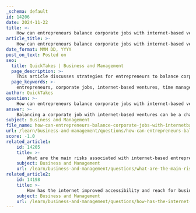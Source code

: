 ```yaml
---
_schema: default
id: 14206
date: 2024-11-22
title: >-
    How can entrepreneurs balance corporate jobs with internet-based ventures?
article_title: >-
    How can entrepreneurs balance corporate jobs with internet-based ventures?
date_format: MMM DD, YYYY
post_on_text: Posted on
seo:
  title: QuickTakes | Business and Management
  page_description: >-
    This article discusses strategies for entrepreneurs to balance corporate jobs with internet-based ventures, emphasizing time management, setting boundaries, leveraging remote work, utilizing technology, networking, and legal considerations.
  page_keywords: >-
    entrepreneurs, corporate jobs, internet-based ventures, time management, prioritization, boundaries, remote work, technology tools, networking, legal considerations, gradual transition, passion, purpose
author: QuickTakes
question: >-
    How can entrepreneurs balance corporate jobs with internet-based ventures?
answer: >-
    Balancing a corporate job with internet-based ventures can be a challenging yet rewarding endeavor for entrepreneurs. Here are several strategies and considerations that can help individuals successfully navigate this dual commitment:\n\n1. **Time Management and Prioritization**: Effective time management is crucial. Entrepreneurs should identify pockets of time in their schedules—such as evenings, weekends, or lunch breaks—to dedicate to their side ventures. Prioritizing tasks that yield the greatest results can help maximize productivity. This involves eliminating distractions and focusing on high-impact activities.\n\n2. **Setting Clear Boundaries**: It’s important to establish clear boundaries between corporate responsibilities and entrepreneurial activities. This can help prevent conflicts of interest and ensure that both roles receive the attention they deserve. Communicating these boundaries to colleagues and supervisors can also foster understanding and support.\n\n3. **Leveraging Remote Work Flexibility**: The rise of remote work has provided greater flexibility for many employees. Entrepreneurs can take advantage of this by integrating their business activities into their daily routines without compromising their corporate responsibilities. For instance, they might use breaks or downtime during work hours to handle certain tasks related to their ventures.\n\n4. **Utilizing Technology**: Entrepreneurs can leverage various digital tools and platforms to streamline their business operations. This includes project management software, communication tools, and automation services that can help manage tasks efficiently, allowing them to focus on growth and strategy.\n\n5. **Networking and Collaboration**: Building a network of like-minded individuals can provide support and resources. Engaging with other entrepreneurs can lead to collaborations that enhance both the corporate and entrepreneurial aspects of one’s career. This can also open doors to mentorship opportunities and shared learning experiences.\n\n6. **Legal and Ethical Considerations**: Before starting a side business, it’s essential to ensure that there are no legal conflicts with the corporate job. This includes reviewing employment contracts for any clauses related to non-compete agreements or intellectual property rights. Being transparent with employers about entrepreneurial pursuits can also help maintain trust.\n\n7. **Gradual Transition**: For many, starting a business while employed can serve as a testing ground. Those who begin their ventures while still in a corporate role are statistically less likely to fail compared to those who quit their jobs to pursue entrepreneurship full-time. This gradual approach allows for a safety net while building the business.\n\n8. **Focus on Passion and Purpose**: Many entrepreneurs find that their side ventures allow them to explore passions that their corporate jobs may not fulfill. This intrinsic motivation can drive success and satisfaction in both areas of their professional lives.\n\nBy implementing these strategies, entrepreneurs can effectively balance their corporate jobs with internet-based ventures, allowing them to explore new opportunities while maintaining job security and stability.
subject: Business and Management
file_name: how-can-entrepreneurs-balance-corporate-jobs-with-internetbased-ventures.md
url: /learn/business-and-management/questions/how-can-entrepreneurs-balance-corporate-jobs-with-internetbased-ventures
score: -1.0
related_article1:
    id: 14205
    title: >-
        What are the main risks associated with internet-based entrepreneurship?
    subject: Business and Management
    url: /learn/business-and-management/questions/what-are-the-main-risks-associated-with-internetbased-entrepreneurship
related_article2:
    id: 14198
    title: >-
        How has the internet improved accessibility and reach for businesses globally?
    subject: Business and Management
    url: /learn/business-and-management/questions/how-has-the-internet-improved-accessibility-and-reach-for-businesses-globally
---
```


&nbsp;